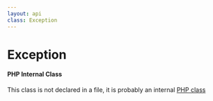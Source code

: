 ```yaml
---
layout: api
class: Exception
---
```

<h1>Exception</h1>
<div class='callout-block callout-info'>
<div class='icon-holder'>
<i class='fas fa-info-circle'></i>
</div>
<div class='content'>
<h4 class='callout-title'>PHP Internal Class</h4>
<p>This class is not declared in a file, it is probably an internal <a target='_blank' href='http://php.net/manual/class.exception.php'>PHP class</a></p>
</div>
</div>

